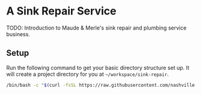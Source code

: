 # A Sink Repair Service

TODO: Introduction to Maude &amp; Merle's sink repair and plumbing service business.

## Setup

Run the following command to get your basic directory structure set up. It will create a project directory for you at `~/workspace/sink-repair`.

```sh
/bin/bash -c "$(curl -fsSL https://raw.githubusercontent.com/nashville-software-school/client-side-mastery/srb-split-glassdale/book-5-a-sink-repair/chapters/scripts/sink-repair-setup.sh)"
```